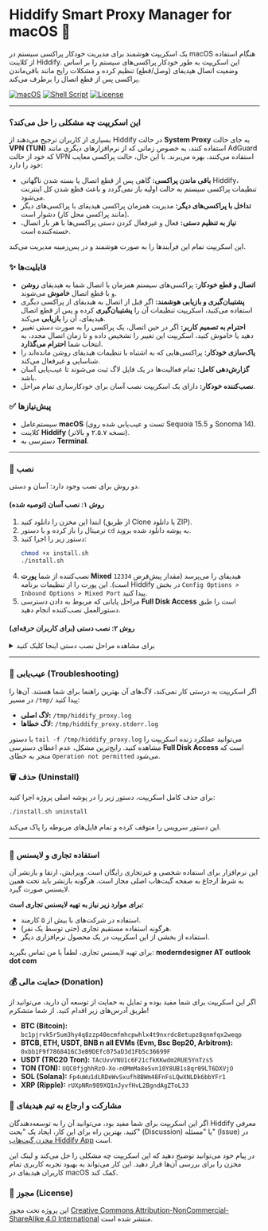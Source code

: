 # Hiddify Smart Proxy Manager for macOS 

یک اسکریپت هوشمند برای مدیریت خودکار پراکسی سیستم در macOS هنگام استفاده از کلاینت Hiddify. این اسکریپت به طور خودکار پراکسی‌های سیستم را بر اساس وضعیت اتصال هیدیفای (وصل/قطع) تنظیم کرده و مشکلات رایج مانند باقی‌ماندن پراکسی پس از قطع اتصال را برطرف می‌کند.

[![macOS](https://img.shields.io/badge/macOS-Sequoia%2015.5%2B-blue.svg)](https://www.apple.com/macos/sequoia-preview/)
[![Shell Script](https://img.shields.io/badge/Shell-Bash-lightgrey.svg)](https://www.gnu.org/software/bash/)
[![License](https://img.shields.io/badge/License-CC%20BY--NC--SA%204.0-lightgrey.svg)](https://creativecommons.org/licenses/by-nc-sa/4.0/)

---

### این اسکریپت چه مشکلی را حل می‌کند؟

بسیاری از کاربران ترجیح می‌دهند از Hiddify در حالت **System Proxy** به جای حالت **VPN (TUN)** استفاده کنند، به خصوص زمانی که از نرم‌افزارهای دیگری مانند AdGuard که خود از حالت VPN استفاده می‌کنند، بهره می‌برند. با این حال، حالت پراکسی معایب خود را دارد:
- **باقی ماندن پراکسی:** گاهی پس از قطع اتصال یا بسته شدن ناگهانی Hiddify، تنظیمات پراکسی سیستم به حالت اولیه باز نمی‌گردد و باعث قطع شدن کل اینترنت می‌شود.
- **تداخل با پراکسی‌های دیگر:** مدیریت همزمان پراکسی هیدیفای با پراکسی‌های دیگر (مانند پراکسی محل کار) دشوار است.
- **نیاز به تنظیم دستی:** فعال و غیرفعال کردن دستی پراکسی‌ها با هر بار اتصال، خسته‌کننده است.

این اسکریپت تمام این فرآیندها را به صورت هوشمند و در پس‌زمینه مدیریت می‌کند.

### ✨ قابلیت‌ها

- **اتصال و قطع خودکار:** پراکسی‌های سیستم همزمان با اتصال شما به هیدیفای **روشن** و با قطع اتصال **خاموش** می‌شوند.
- **پشتیبان‌گیری و بازیابی هوشمند:** اگر قبل از اتصال به هیدیفای از پراکسی دیگری استفاده می‌کنید، اسکریپت تنظیمات آن را **پشتیبان‌گیری** کرده و پس از قطع اتصال هیدیفای، آن را **بازیابی** می‌کند.
- **احترام به تصمیم کاربر:** اگر در حین اتصال، یک پراکسی را به صورت دستی تغییر دهید یا خاموش کنید، اسکریپت این تغییر را تشخیص داده و تا زمان اتصال مجدد، به انتخاب شما **احترام می‌گذارد**.
- **پاک‌سازی خودکار:** پراکسی‌هایی که به اشتباه با تنظیمات هیدیفای روشن مانده‌اند را شناسایی و غیرفعال می‌کند.
- **گزارش‌دهی کامل:** تمام فعالیت‌ها در یک فایل لاگ ثبت می‌شوند تا عیب‌یابی آسان باشد.
- **نصب‌کننده خودکار:** دارای یک اسکریپت نصب آسان برای خودکارسازی تمام مراحل.

### ✅ پیش‌نیازها

- سیستم‌عامل **macOS** (تست و عیب‌یابی شده روی Sequoia 15.5 و Sonoma 14).
- کلاینت **Hiddify** (نسخه ۲.۵.۷ و بالاتر).
- دسترسی به **Terminal**.

---

### 🚀 نصب

دو روش برای نصب وجود دارد: آسان و دستی.

#### روش ۱: نصب آسان (توصیه شده)

1.  ابتدا این مخزن را دانلود کنید (از طریق Clone یا دانلود ZIP).
2.  ترمینال را باز کرده و با دستور `cd` به پوشه دانلود شده بروید.
3.  دستور زیر را اجرا کنید:
    ```bash
    chmod +x install.sh
    ./install.sh
    ```
4.  نصب‌کننده از شما **پورت Mixed** هیدیفای را می‌پرسد (مقدار پیش‌فرض `12334` است). این پورت را از تنظیمات برنامه Hiddify در بخش `Config Options > Inbound Options > Mixed Port` پیدا کنید.
5.  مراحل پایانی که مربوط به دادن دسترسی **Full Disk Access** است را طبق دستورالعمل نصب‌کننده انجام دهید.

#### روش ۲: نصب دستی (برای کاربران حرفه‌ای)

<details>
<summary>برای مشاهده مراحل نصب دستی اینجا کلیک کنید</summary>

1.  **کپی فایل‌ها:**
    - فایل `manager.sh` را در یک مسیر دلخواه و دائمی کپی کنید (مثلاً `~/scripts/hiddify-manager/`).
    - فایل `template.plist` را نیز در همان مسیر کپی کنید.

2.  **پیکربندی اسکریپت:**
    - فایل `manager.sh` را باز کرده و در بخش `CONFIGURATION`، مقدار `HIDDIFY_PORT` را با پورت Mixed خودتان جایگزین کنید.

3.  **پیکربندی فایل سرویس:**
    - فایل `template.plist` را باز کنید.
    - عبارت `PLACEHOLDER_SCRIPT_PATH` را با مسیر کامل و دقیق فایل `manager.sh` جایگزین کنید (مثلاً `/Users/your_username/scripts/hiddify-manager/manager.sh`).
    - نام فایل را به `com.user.hiddifyproxymanager.plist` تغییر دهید.

4.  **کپی و فعال‌سازی سرویس:**
    - فایل `com.user.hiddifyproxymanager.plist` را به مسیر `~/Library/LaunchAgents/` منتقل کنید.
    - سرویس را با دستور زیر در ترمینال فعال کنید:
      ```bash
      launchctl load ~/Library/LaunchAgents/com.user.hiddifyproxymanager.plist
      ```

5.  **دادن دسترسی Full Disk Access:**
    - به `System Settings > Privacy & Security > Full Disk Access` بروید.
    - با زدن دکمه `+`، فایل `/bin/bash` را به لیست اضافه کرده و آن را فعال کنید.

</details>

---

### 🔧 عیب‌یابی (Troubleshooting)

اگر اسکریپت به درستی کار نمی‌کند، لاگ‌های آن بهترین راهنما برای شما هستند. آن‌ها را در مسیر `/tmp/` پیدا کنید:
- **لاگ اصلی:** `/tmp/hiddify_proxy.log`
- **لاگ خطاها:** `/tmp/hiddify_proxy.stderr.log`

با دستور `tail -f /tmp/hiddify_proxy.log` می‌توانید عملکرد زنده اسکریپت را مشاهده کنید. رایج‌ترین مشکل، عدم اعطای دسترسی **Full Disk Access** است که منجر به خطای `Operation not permitted` می‌شود.

### 🗑️ حذف (Uninstall)

برای حذف کامل اسکریپت، دستور زیر را در پوشه اصلی پروژه اجرا کنید:
```bash
./install.sh uninstall
```
این دستور سرویس را متوقف کرده و تمام فایل‌های مربوطه را پاک می‌کند.

---

### 💼 استفاده تجاری و لایسنس

این نرم‌افزار برای استفاده شخصی و غیرتجاری رایگان است. ویرایش، ارتقا و بازنشر آن به شرط ارجاع به صفحه گیت‌هاب اصلی مجاز است. هرگونه بازنشر باید تحت همین لایسنس صورت گیرد.

**برای موارد زیر نیاز به تهیه لایسنس تجاری است:**
- استفاده در شرکت‌های با بیش از ۵ کارمند.
- هرگونه استفاده مستقیم تجاری (حتی توسط یک نفر).
- استفاده از بخشی از این اسکریپت در یک محصول نرم‌افزاری دیگر.

برای تهیه لایسنس تجاری، لطفاً با من تماس بگیرید: **moderndesigner AT outlook dot com**

### 💰 حمایت مالی (Donation)

اگر این اسکریپت برای شما مفید بوده و تمایل به حمایت از توسعه آن دارید، می‌توانید از طریق آدرس‌های زیر اقدام کنید. از شما متشکرم!

- **BTC (Bitcoin):** `bc1pjrvk5r5um3hy4q8zzp40ecmfmhcpwhlx4t9nxrdc8etupz8qnmfqx2weqp`
- **BTCB, ETH, USDT, BNB n all EVMs (Evm, Bsc Bep20, Arbitrom):** `0xbb1F9f7868416C3eB9DEfc075aD3d1Fb5c36699F`
- **USDT (TRC20 Tron):** `TAcUvvVNU1c6F21cfkKKwdm2RUE5YnTzsS`
- **TON (TON):** `UQC0fjghhRzO-Xo-n0MmMa8eSvn10Y8UB1s8qr09LT6DXVjO`
- **SOL (Solana):** `Fp4uWu1dLRDeWvSxufh8BWm48FnFsLQwXNLDk6bbYFr1`
- **XRP (Ripple):** `rUXpNRn989XQ1nJyvfHvL2BgndAgZToL33`

### 🤝 مشارکت و ارجاع به تیم هیدیفای

اگر این اسکریپت برای شما مفید بود، می‌توانید آن را به توسعه‌دهندگان Hiddify معرفی کنید. بهترین راه برای این کار، ایجاد یک "بحث" (Discussion) یا "مسئله" (Issue) در [مخزن گیت‌هاب Hiddify App](https://github.com/hiddify/hiddify-app) است.

در پیام خود می‌توانید توضیح دهید که این اسکریپت چه مشکلی را حل می‌کند و لینک این مخزن را برای بررسی آن‌ها قرار دهید. این کار می‌تواند به بهبود تجربه کاربری تمام کاربران هیدیفای در macOS کمک کند.

### 📜 مجوز (License)

این پروژه تحت مجوز [Creative Commons Attribution-NonCommercial-ShareAlike 4.0 International](https://creativecommons.org/licenses/by-nc-sa/4.0/) منتشر شده است.
